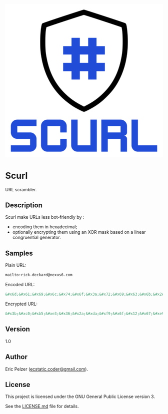 ![](https://github.com/senselogic/SCURL/blob/master/LOGO/scurl.png)

# Scurl

URL scrambler.

## Description

Scurl make URLs less bot-friendly by :
- encoding them in hexadecimal;
- optionally encrypting them using an XOR mask based on a linear congruential generator.

## Samples

Plain URL:
```html
mailto:rick.deckard@nexus6.com
```

Encoded URL:
```html
&#x6d;&#x61;&#x69;&#x6c;&#x74;&#x6f;&#x3a;&#x72;&#x69;&#x63;&#x6b;&#x2e;&#x64;&#x65;&#x63;&#x6b;&#x61;&#x72;&#x64;&#x40;&#x6e;&#x65;&#x78;&#x75;&#x73;&#x36;&#x2e;&#x63;&#x6f;&#x6d;
```

Encrypted URL:
```html
&#x3b;&#xc0;&#xb5;&#xe3;&#x36;&#x2a;&#xda;&#xf9;&#x6f;&#x12;&#x67;&#xe9;&#x66;&#x28;&#xeb;&#x40;&#x4f;&#x4b;&#x90;&#xd7;&#x3c;&#xe0;&#x68;&#xd6;&#xf5;&#x37;&#x2a;&#x44;&#x25;&#x48;
```

## Version

1.0

## Author

Eric Pelzer (ecstatic.coder@gmail.com).

## License

This project is licensed under the GNU General Public License version 3.

See the [LICENSE.md](LICENSE.md) file for details.
